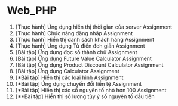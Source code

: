 # Web_PHP

1. [Thực hành] Ứng dụng hiển thị thời gian của server Assignment
2. [Thực hành] Chức năng đăng nhập Assignment
3. [Thực hành] Hiển thị danh sách khách hàng Assignment
4. [Thực hành] Ứng dụng Từ điển đơn giản Assignment
5. [Bài tập] Ứng dụng đọc số thành chữ Assignment
6. [Bài tập] Ứng dụng Future Value Calculator Assignment
7. [Bài tập] Ứng dụng Product Discount Calculator Assignment
8. [Bài tập] Ứng dụng Calculator Assignment
9. [*Bài tập] Hiển thị các loại hình Assignment
10. [*Bài tập] Ứng dụng chuyển đổi tiền tệ Assignment
11. [*Bài tập] Hiển thị các số nguyên tố nhỏ hơn 100 Assignment
12. [**Bài tập] Hiển thị số lượng tùy ý số nguyên tố đầu tiên